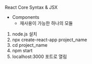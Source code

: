 React Core Syntax & JSX

* Components
  * 재사용이 가능한 하나의 모듈

1. node.js 설치
2. npx create-react-app project_name
3. cd project_name
4. npm start
5. localhost:3000 포트로 열림

